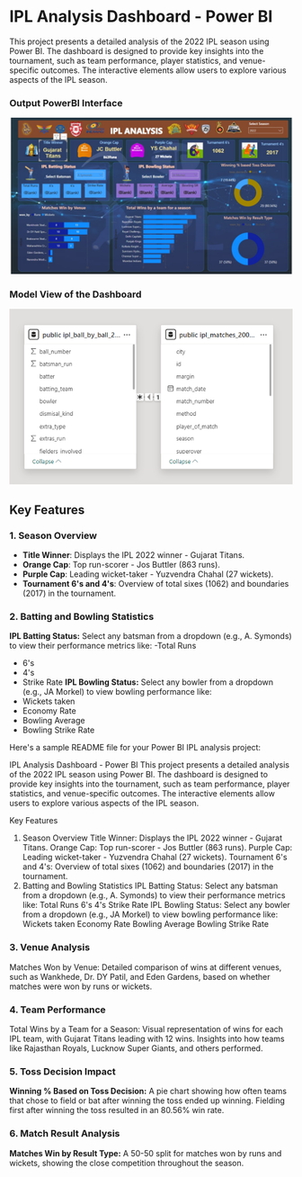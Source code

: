 # IPL Analysis Dashboard - Power BI
This project presents a detailed analysis of the 2022 IPL season using Power BI. The dashboard is designed to provide key insights into the tournament, such as team performance, player statistics, and venue-specific outcomes. The interactive elements allow users to explore various aspects of the IPL season.
### Output PowerBI Interface
![Output_PowerBI](images/powerBI.jpg)
### Model View of the Dashboard
![Model_view](images/table.png)
## Key Features
### 1. Season Overview
- **Title Winner**: Displays the IPL 2022 winner - Gujarat Titans.
- **Orange Cap**: Top run-scorer - Jos Buttler (863 runs).
- **Purple Cap**: Leading wicket-taker - Yuzvendra Chahal (27 wickets).
- **Tournament 6's and 4's**: Overview of total sixes (1062) and boundaries (2017) in the tournament.
### 2. Batting and Bowling Statistics
**IPL Batting Status:**
Select any batsman from a dropdown (e.g., A. Symonds) to view their performance metrics like:
-Total Runs
- 6's
- 4's
- Strike Rate
**IPL Bowling Status:**
Select any bowler from a dropdown (e.g., JA Morkel) to view bowling performance like:
- Wickets taken
- Economy Rate
- Bowling Average
- Bowling Strike Rate

Here's a sample README file for your Power BI IPL analysis project:

IPL Analysis Dashboard - Power BI
This project presents a detailed analysis of the 2022 IPL season using Power BI. The dashboard is designed to provide key insights into the tournament, such as team performance, player statistics, and venue-specific outcomes. The interactive elements allow users to explore various aspects of the IPL season.

Key Features
1. Season Overview
Title Winner: Displays the IPL 2022 winner - Gujarat Titans.
Orange Cap: Top run-scorer - Jos Buttler (863 runs).
Purple Cap: Leading wicket-taker - Yuzvendra Chahal (27 wickets).
Tournament 6's and 4's: Overview of total sixes (1062) and boundaries (2017) in the tournament.
2. Batting and Bowling Statistics
IPL Batting Status:
Select any batsman from a dropdown (e.g., A. Symonds) to view their performance metrics like:
Total Runs
6's
4's
Strike Rate
IPL Bowling Status:
Select any bowler from a dropdown (e.g., JA Morkel) to view bowling performance like:
Wickets taken
Economy Rate
Bowling Average
Bowling Strike Rate
### 3. Venue Analysis
Matches Won by Venue: Detailed comparison of wins at different venues, such as Wankhede, Dr. DY Patil, and Eden Gardens, based on whether matches were won by runs or wickets.
### 4. Team Performance
Total Wins by a Team for a Season:
Visual representation of wins for each IPL team, with Gujarat Titans leading with 12 wins.
Insights into how teams like Rajasthan Royals, Lucknow Super Giants, and others performed.
### 5. Toss Decision Impact
**Winning % Based on Toss Decision:**
A pie chart showing how often teams that chose to field or bat after winning the toss ended up winning. Fielding first after winning the toss resulted in an 80.56% win rate.
### 6. Match Result Analysis
**Matches Win by Result Type:**
A 50-50 split for matches won by runs and wickets, showing the close competition throughout the season.
